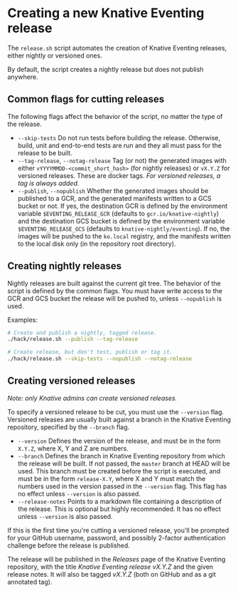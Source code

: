 # Creating a new Knative Eventing release

The `release.sh` script automates the creation of Knative Eventing releases,
either nightly or versioned ones.

By default, the script creates a nightly release but does not publish anywhere.

## Common flags for cutting releases

The following flags affect the behavior of the script, no matter the type of
the release.

* `--skip-tests` Do not run tests before building the release. Otherwise,
build, unit and end-to-end tests are run and they all must pass for the
release to be built.
* `--tag-release`, `--notag-release` Tag (or not) the generated images
with either `vYYYYMMDD-<commit_short_hash>` (for nightly releases) or
`vX.Y.Z` for versioned releases. These are docker tags. *For versioned
releases, a tag is always added.*
* `--publish`, `--nopublish` Whether the generated images should be published
to a GCR, and the generated manifests written to a GCS bucket or not. If yes,
the destination GCR is defined by the environment variable
`$EVENTING_RELEASE_GCR` (defaults to `gcr.io/knative-nightly`) and
the destination GCS bucket is defined by the environment variable
`$EVENTING_RELEASE_GCS` (defaults to `knative-nightly/eventing`). If no, the
images will be pushed to the `ko.local` registry, and the manifests written to
the local disk only (in the repository root directory).

## Creating nightly releases

Nightly releases are built against the current git tree. The behavior of the
script is defined by the common flags. You must have write access to the GCR
and GCS bucket the release will be pushed to, unless `--nopublish` is used.

Examples:

```bash
# Create and publish a nightly, tagged release.
./hack/release.sh --publish --tag-release

# Create release, but don't test, publish or tag it.
./hack/release.sh --skip-tests --nopublish --notag-release
```

## Creating versioned releases

*Note: only Knative admins can create versioned releases.*

To specify a versioned release to be cut, you must use the `--version` flag.
Versioned releases are usually built against a branch in the Knative Eventing
repository, specified by the `--branch` flag. 

* `--version` Defines the version of the release, and must be in the form
`X.Y.Z`, where X, Y and Z are numbers.
* `--branch` Defines the branch in Knative Eventing repository from which the
release will be built. If not passed, the `master` branch at HEAD will be used.
This branch must be created before the script is executed, and must be in the
form `release-X.Y`, where X and Y must match the numbers used in the version
passed in the `--version` flag. This flag has no effect unless `--version` is
also passed.
* `--release-notes` Points to a markdown file containing a description of the
release. This is optional but highly recommended. It has no effect unless
`--version` is also passed.

If this is the first time you're cutting a versioned release, you'll be prompted
for your GitHub username, password, and possibly 2-factor authentication
challenge before the release is published.

The release will be published in the *Releases* page of the Knative Eventing
repository, with the title *Knative Eventing release vX.Y.Z* and the given
release notes. It will also be tagged *vX.Y.Z* (both on GitHub and as a git
annotated tag).

